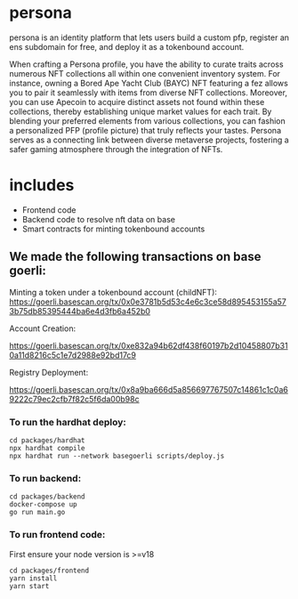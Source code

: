 # persona

persona is an identity platform that lets users build a custom pfp, register an ens subdomain for free, and deploy it as a tokenbound account. 

When crafting a Persona profile, you have the ability to curate traits across numerous NFT collections all within one convenient inventory system. For instance, owning a Bored Ape Yacht Club (BAYC) NFT featuring a fez allows you to pair it seamlessly with items from diverse NFT collections. Moreover, you can use Apecoin to acquire distinct assets not found within these collections, thereby establishing unique market values for each trait. By blending your preferred elements from various collections, you can fashion a personalized PFP (profile picture) that truly reflects your tastes. Persona serves as a connecting link between diverse metaverse projects, fostering a safer gaming atmosphere through the integration of NFTs.

# includes 
- Frontend code
- Backend code to resolve nft data on base
- Smart contracts for minting tokenbound accounts


## We made the following transactions on base goerli:

Minting a token under a tokenbound account (childNFT):
https://goerli.basescan.org/tx/0x0e3781b5d53c4e6c3ce58d895453155a573b75db85395444ba6e4d3fb6a452b0

Account Creation:

https://goerli.basescan.org/tx/0xe832a94b62df438f60197b2d10458807b310a11d8216c5c1e7d2988e92bd17c9

Registry Deployment:

https://goerli.basescan.org/tx/0x8a9ba666d5a856697767507c14861c1c0a69222c79ec2cfb7f82c5f6da00b98c


### To run the hardhat deploy:

```
cd packages/hardhat
npx hardhat compile
npx hardhat run --network basegoerli scripts/deploy.js

```

### To run backend:

```
cd packages/backend
docker-compose up
go run main.go

```

### To run frontend code:

First ensure your node version is >=v18

```
cd packages/frontend
yarn install
yarn start

```


